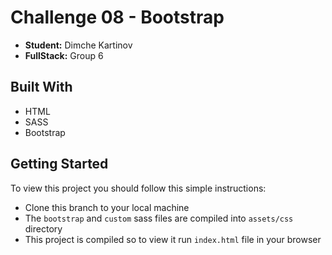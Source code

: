 # Challenge 08 - Bootstrap
- **Student:** Dimche Kartinov
- **FullStack:** Group 6

## Built With
- HTML
- SASS
- Bootstrap

## Getting Started
To view this project you should follow this simple instructions:
- Clone this branch to your local machine
- The `bootstrap` and `custom` sass files are compiled into `assets/css` directory
- This project is compiled so to view it run `index.html` file in your browser
